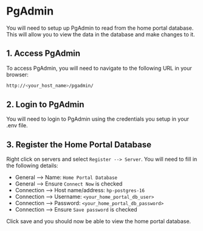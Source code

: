 # PgAdmin

You will need to setup up PgAdmin to read from the home portal database. This will allow you to view the data in the database and make changes to it.

## 1. Access PgAdmin

To access PgAdmin, you will need to navigate to the following URL in your browser:

```bash
http://<your_host_name>/pgadmin/
```

## 2. Login to PgAdmin

You will need to login to PgAdmin using the credentials you setup in your .env file.

## 3. Register the Home Portal Database

Right click on servers and select `Register --> Server`. You will need to fill in the following details:

- General --> Name: `Home Portal Database`
- General --> Ensure `Connect Now` is checked
- Connection --> Host name/address: `hp-postgres-16`
- Connection --> Username: `<your_home_portal_db_user>`
- Connection --> Password: `<your_home_portal_db_password>`
- Connection --> Ensure `Save password` is checked

Click save and you should now be able to view the home portal database.
